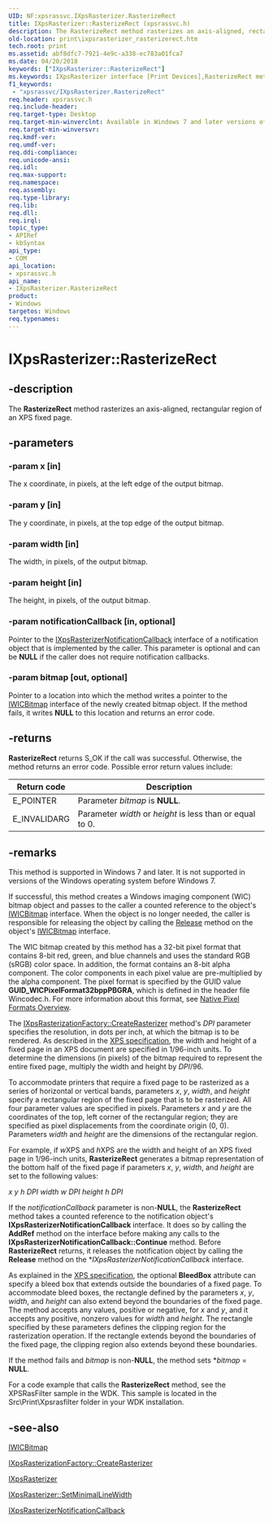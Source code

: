 ```yaml
---
UID: NF:xpsrassvc.IXpsRasterizer.RasterizeRect
title: IXpsRasterizer::RasterizeRect (xpsrassvc.h)
description: The RasterizeRect method rasterizes an axis-aligned, rectangular region of an XPS fixed page.
old-location: print\ixpsrasterizer_rasterizerect.htm
tech.root: print
ms.assetid: abf8dfc7-7921-4e9c-a338-ec783a01fca7
ms.date: 04/20/2018
keywords: ["IXpsRasterizer::RasterizeRect"]
ms.keywords: IXpsRasterizer interface [Print Devices],RasterizeRect method, IXpsRasterizer.RasterizeRect, IXpsRasterizer::RasterizeRect, RasterizeRect, RasterizeRect method [Print Devices], RasterizeRect method [Print Devices],IXpsRasterizer interface, print.ixpsrasterizer_rasterizerect, print_xpsrast_de9e1518-8388-4cc4-9787-8774996221bf.xml, xpsrassvc/IXpsRasterizer::RasterizeRect
f1_keywords:
 - "xpsrassvc/IXpsRasterizer.RasterizeRect"
req.header: xpsrassvc.h
req.include-header: 
req.target-type: Desktop
req.target-min-winverclnt: Available in Windows 7 and later versions of the Windows operating system.
req.target-min-winversvr: 
req.kmdf-ver: 
req.umdf-ver: 
req.ddi-compliance: 
req.unicode-ansi: 
req.idl: 
req.max-support: 
req.namespace: 
req.assembly: 
req.type-library: 
req.lib: 
req.dll: 
req.irql: 
topic_type:
- APIRef
- kbSyntax
api_type:
- COM
api_location:
- xpsrassvc.h
api_name:
- IXpsRasterizer.RasterizeRect
product:
- Windows
targetos: Windows
req.typenames: 
---
```


# IXpsRasterizer::RasterizeRect

## -description

The **RasterizeRect** method rasterizes an axis-aligned, rectangular region of an XPS fixed page.

## -parameters

### -param x [in]

The x coordinate, in pixels, at the left edge of the output bitmap.

### -param y [in]

The y coordinate, in pixels, at the top edge of the output bitmap.

### -param width [in]

The width, in pixels, of the output bitmap.

### -param height [in]

The height, in pixels, of the output bitmap.

### -param notificationCallback [in, optional]

Pointer to the [IXpsRasterizerNotificationCallback](https://docs.microsoft.com/windows-hardware/drivers/ddi/xpsrassvc/nn-xpsrassvc-ixpsrasterizernotificationcallback) interface of a notification object that is implemented by the caller. This parameter is optional and can be **NULL** if the caller does not require notification callbacks.

### -param bitmap [out, optional]

Pointer to a location into which the method writes a pointer to the [IWICBitmap](https://docs.microsoft.com/windows/win32/api/wincodec/nn-wincodec-iwicbitmap) interface of the newly created bitmap object. If the method fails, it writes **NULL** to this location and returns an error code.

## -returns

**RasterizeRect** returns S_OK if the call was successful. Otherwise, the method returns an error code. Possible error return values include:

| Return code | Description |
| --- | --- |
| E_POINTER | Parameter *bitmap* is **NULL**. |
| E_INVALIDARG | Parameter *width* or *height* is less than or equal to 0. |

## -remarks

This method is supported in Windows 7 and later. It is not supported in versions of the Windows operating system before Windows 7.

If successful, this method creates a Windows imaging component (WIC) bitmap object and passes to the caller a counted reference to the object's [IWICBitmap](https://docs.microsoft.com/windows/win32/api/wincodec/nn-wincodec-iwicbitmap) interface. When the object is no longer needed, the caller is responsible for releasing the object by calling the [Release](https://go.microsoft.com/fwlink/p/?linkid=98433) method on the object's [IWICBitmap](https://docs.microsoft.com/windows/win32/api/wincodec/nn-wincodec-iwicbitmap) interface.

The WIC bitmap created by this method has a 32-bit pixel format that contains 8-bit red, green, and blue channels and uses the standard RGB (sRGB) color space. In addition, the format contains an 8-bit alpha component. The color components in each pixel value are pre-multiplied by the alpha component. The pixel format is specified by the GUID value **GUID_WICPixelFormat32bppPBGRA**, which is defined in the header file Wincodec.h. For more information about this format, see [Native Pixel Formats Overview](https://go.microsoft.com/fwlink/p/?linkid=133874).

The [IXpsRasterizationFactory::CreateRasterizer](https://docs.microsoft.com/windows-hardware/drivers/ddi/xpsrassvc/nf-xpsrassvc-ixpsrasterizationfactory-createrasterizer) method's *DPI* parameter specifies the resolution, in dots per inch, at which the bitmap is to be rendered. As described in the [XPS specification](https://download.microsoft.com/download/1/6/a/16acc601-1b7a-42ad-8d4e-4f0aa156ec3e/XPS_1_0.exe), the width and height of a fixed page in an XPS document are specified in 1/96-inch units. To determine the dimensions (in pixels) of the bitmap required to represent the entire fixed page, multiply the width and height by *DPI*/96.

To accommodate printers that require a fixed page to be rasterized as a series of horizontal or vertical bands, parameters *x*, *y*, *width*, and *height* specify a rectangular region of the fixed page that is to be rasterized. All four parameter values are specified in pixels. Parameters *x* and *y* are the coordinates of the top, left corner of the rectangular region; they are specified as pixel displacements from the coordinate origin (0, 0). Parameters *width* and *height* are the dimensions of the rectangular region.

For example, if *w*XPS and *h*XPS are the width and height of an XPS fixed page in 1/96-inch units, **RasterizeRect** generates a bitmap representation of the bottom half of the fixed page if parameters *x*, *y*, *width*, and *height* are set to the following values:

*x*
*y*
*h*
*DPI*
*width*
*w*
*DPI*
*height*
*h*
*DPI*

If the *notificationCallback* parameter is non-**NULL**, the **RasterizeRect** method takes a counted reference to the notification object's **IXpsRasterizerNotificationCallback** interface. It does so by calling the **AddRef** method on the interface before making any calls to the **IXpsRasterizerNotificationCallback::Continue** method. Before **RasterizeRect** returns, it releases the notification object by calling the **Release** method on the **IXpsRasterizerNotificationCallback* interface.

As explained in the [XPS specification](https://download.microsoft.com/download/1/6/a/16acc601-1b7a-42ad-8d4e-4f0aa156ec3e/XPS_1_0.exe), the optional **BleedBox** attribute can specify a bleed box that extends outside the boundaries of a fixed page. To accommodate bleed boxes, the rectangle defined by the parameters *x*, *y*, *width*, and *height* can also extend beyond the boundaries of the fixed page. The method accepts any values, positive or negative, for *x* and *y*, and it accepts any positive, nonzero values for *width* and *height*. The rectangle specified by these parameters defines the clipping region for the rasterization operation. If the rectangle extends beyond the boundaries of the fixed page, the clipping region also extends beyond these boundaries.

If the method fails and *bitmap* is non-**NULL**, the method sets **bitmap* = **NULL**.

For a code example that calls the **RasterizeRect** method, see the XPSRasFilter sample in the WDK. This sample is located in the Src\Print\Xpsrasfilter folder in your WDK installation.

## -see-also

[IWICBitmap](https://docs.microsoft.com/windows/win32/api/wincodec/nn-wincodec-iwicbitmap)

[IXpsRasterizationFactory::CreateRasterizer](https://docs.microsoft.com/windows-hardware/drivers/ddi/xpsrassvc/nf-xpsrassvc-ixpsrasterizationfactory-createrasterizer)

[IXpsRasterizer](https://docs.microsoft.com/windows-hardware/drivers/ddi/xpsrassvc/nn-xpsrassvc-ixpsrasterizer)

[IXpsRasterizer::SetMinimalLineWidth](https://docs.microsoft.com/windows-hardware/drivers/ddi/xpsrassvc/nf-xpsrassvc-ixpsrasterizer-setminimallinewidth)

[IXpsRasterizerNotificationCallback](https://docs.microsoft.com/windows-hardware/drivers/ddi/xpsrassvc/nn-xpsrassvc-ixpsrasterizernotificationcallback)
